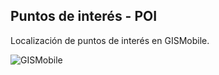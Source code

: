 ## Puntos de interés - POI

Localización de puntos de interés en GISMobile.

![GISMobile](7/PXL_20230503_184310359.TS.gif)
